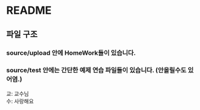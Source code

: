 # README

## 파일 구조
### source/upload 안에 HomeWork들이 있습니다.
### source/test 안에는 간단한 예제 연습 파일들이 있습니다. (안올릴수도 있어염.)



교: 교수님
<br>
수: 사랑해요
